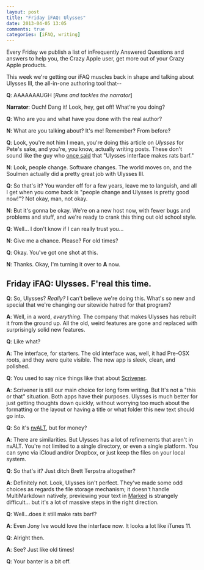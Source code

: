 ```yaml
---
layout: post
title: "Friday iFAQ: Ulysses"
date: 2013-04-05 13:05
comments: true
categories: [iFAQ, writing]
---
```


Every Friday we publish a list of inFrequently Answered Questions and answers to help you, the Crazy Apple user, get more out of your Crazy Apple products. 

This week we're getting our iFAQ muscles back in shape and talking about Ulysses III, the all-in-one authoring tool that--

**Q**: AAAAAAAUGH \[*Runs and tackles the narrator*]

**Narrator**: Ouch! Dang it! Look, hey, get off! What're you doing?

**Q**: Who are you and what have you done with the real author?

**N**: What are you talking about? It's me! Remember? From before?

**Q**: Look, you're not him I mean, you're doing this article on *Ulysses* for Pete's sake, and you're, you know, actually writing posts. These don't sound like the guy who [once said][1] that "Ulysses interface makes rats barf."

**N**: Look, people change. Software changes. The world moves on, and the Soulmen actually did a pretty great job with Ulysses III. 

**Q**: So that's it? You wander off for a few years, leave me to languish, and all I get when you come back is "people change and Ulysses is pretty good now!"? Not okay, man, not okay.

**N**: But it's gonna be okay. We're on a new host now, with fewer bugs and problems and stuff, and we're ready to crank this thing out old school style.

**Q**: Well… I don't know if I can really trust you…

**N**: Give me a chance. Please? For old times?

**Q**: Okay. You've got one shot at this.

**N**: Thanks. Okay, I'm turning it over to **A** now. 

## Friday iFAQ: Ulysses. F'real this time.

**Q**: So, Ulysses? *Really?* I can't believe we're doing this. What's so new and special that we're changing our sitewide hatred for that program?

**A**: Well, in a word, *everything.* The company that makes Ulysses has rebuilt it from the ground up. All the old, weird features are gone and replaced with surprisingly solid new features.

**Q**: Like what?

**A**: The interface, for starters. The old interface was, well, it had Pre-OSX roots, and they were quite visible. The new app is sleek, clean, and polished. 

**Q**: You used to say nice things like that about [Scrivener][2].

**A**: Scrivener is still our main choice for long form writing. But It's not a "this or that" situation. Both apps have their purposes. Ulysses is much better for just getting thoughts down quickly, without worrying too much about the formatting or the layout or having a title or what folder this new text should go into. 

**Q**: So it's [nvALT][3], but for money?

**A**: There are similarities. But Ulysses has a lot of refinements that aren't in nvALT. You're not limited to a single directory, or even a single platform. You can sync via iCloud and/or Dropbox, or just keep the files on your local system. 

**Q**: So that's it? Just ditch Brett Terpstra altogether?

**A**: Definitely not. Look, Ulysses isn't perfect. They've made some odd choices as regards the file storage mechanism; it doesn't handle MultiMarkdown natively, previewing your text in [Marked][4] is strangely difficult… but it's a lot of massive steps in the right direction.

**Q**: Well…does it still make rats barf?

**A**: Even Jony Ive would love the interface now. It looks a lot like iTunes 11. 

**Q**: Alright then.

**A**: See? Just like old times!

**Q**: Your banter is a bit off.

[1]:  http://crazyapplenews.com/2010/10/friday-ifaq-scrivener-2-0/ "Friday iFAQ Scrivener 2.0"
[2]:  http://www.literatureandlatte.com/scrivener.php "Scrivener 2.0, the world's best creative writing software ever."
[3]:  http://brettterpstra.com/projects/nvalt/ "nvALT: fork of Notational Velocity"
[4]:  http://markedapp.com/ "Marked, an amazing way to preview markdown texts"

